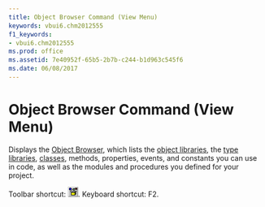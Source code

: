 ```yaml
---
title: Object Browser Command (View Menu)
keywords: vbui6.chm2012555
f1_keywords:
- vbui6.chm2012555
ms.prod: office
ms.assetid: 7e40952f-65b5-2b7b-c244-b1d963c545f6
ms.date: 06/08/2017
---
```



# Object Browser Command (View Menu)

Displays the [Object Browser](vbe-glossary.md), which lists the [object libraries](vbe-glossary.md), the [type libraries](vbe-glossary.md), [classes](vbe-glossary.md), methods, properties, events, and constants you can use in code, as well as the modules and procedures you defined for your project.

Toolbar shortcut: 
![Toolbar button](../../../images/tbr_obbr_ZA01201718.gif). Keyboard shortcut: F2.

